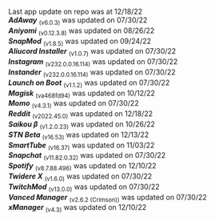 Last app update on repo was at 12/18/22   
***AdAway*** <sub>(v6.0.3)</sub> was updated on 07/30/22   
***Aniyomi*** <sub>(v0.12.3.8)</sub> was updated on 08/26/22   
***SnapMod*** <sub>(v1.8.5)</sub> was updated on 09/24/22   
***Aliucord Installer*** <sub>(v1.0.7)</sub> was updated on 07/30/22   
***Instagram*** <sub>(v232.0.0.16.114)</sub> was updated on 07/30/22   
***Instander*** <sub>(v232.0.0.16.114)</sub> was updated on 07/30/22   
***Launch on Boot*** <sub>(v1.1.2)</sub> was updated on 07/30/22   
***Magisk*** <sub>(va468fd94)</sub> was updated on 10/12/22   
***Momo*** <sub>(v4.3.1)</sub> was updated on 07/30/22   
***Reddit*** <sub>(v2022.45.0)</sub> was updated on 12/18/22   
***Saikou β*** <sub>(v1.2.0.23)</sub> was updated on 10/26/22   
***STN Beta*** <sub>(v16.53)</sub> was updated on 12/13/22   
***SmartTube*** <sub>(v16.37)</sub> was updated on 11/03/22   
***Snapchat*** <sub>(v11.82.0.32)</sub> was updated on 07/30/22   
***Spotify*** <sub>(v8.7.88.496)</sub> was updated on 12/10/22   
***Twidere X*** <sub>(v1.6.0)</sub> was updated on 07/30/22   
***TwitchMod*** <sub>(v13.0.0)</sub> was updated on 07/30/22   
***Vanced Manager*** <sub>(v2.6.2 (Crimson))</sub> was updated on 07/30/22   
***xManager*** <sub>(v4.3)</sub> was updated on 12/10/22   
